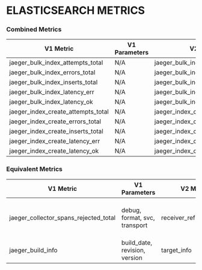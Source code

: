 # ELASTICSEARCH METRICS
### Combined Metrics

| V1 Metric | V1 Parameters | V2 Metric | V2 Parameters |
|-----------|---------------|-----------|---------------|
| jaeger_bulk_index_attempts_total | N/A | jaeger_bulk_index_attempts_total | N/A |
| jaeger_bulk_index_errors_total | N/A | jaeger_bulk_index_errors_total | N/A |
| jaeger_bulk_index_inserts_total | N/A | jaeger_bulk_index_inserts_total | N/A |
| jaeger_bulk_index_latency_err | N/A | jaeger_bulk_index_latency_err | N/A |
| jaeger_bulk_index_latency_ok | N/A | jaeger_bulk_index_latency_ok | N/A |
| jaeger_index_create_attempts_total | N/A | jaeger_index_create_attempts_total | N/A |
| jaeger_index_create_errors_total | N/A | jaeger_index_create_errors_total | N/A |
| jaeger_index_create_inserts_total | N/A | jaeger_index_create_inserts_total | N/A |
| jaeger_index_create_latency_err | N/A | jaeger_index_create_latency_err | N/A |
| jaeger_index_create_latency_ok | N/A | jaeger_index_create_latency_ok | N/A |
### Equivalent Metrics

| V1 Metric | V1 Parameters | V2 Metric | V2 Parameters |
|-----------|---------------|-----------|---------------|
| jaeger_collector_spans_rejected_total | debug, format, svc, transport | receiver_refused_spans | receiver, service_instance_id, service_name, service_version, transport |
| jaeger_build_info | build_date, revision,  version | target_info | service_instance_id, service_name, service_version |

